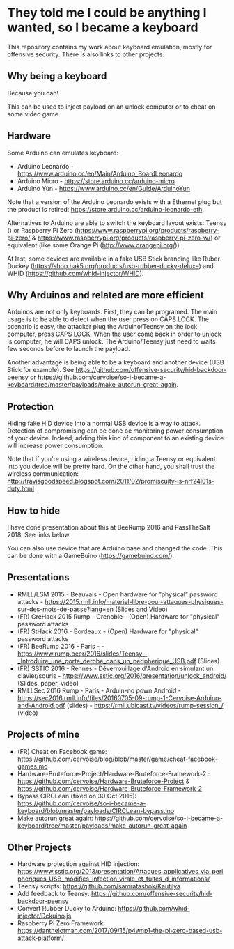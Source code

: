# They told me I could be anything I wanted, so I became a keyboard

This repository contains my work about keyboard emulation, mostly for offensive security. There is also links to other projects.

## Why being a keyboard

Because you can!

This can be used to inject payload on an unlock computer or to cheat on some video game.

## Hardware

Some Arduino can emulates keyboard:
- Arduino Leonardo - https://www.arduino.cc/en/Main/Arduino_BoardLeonardo
- Arduino Micro - https://store.arduino.cc/arduino-micro
- Arduino Yùn - https://www.arduino.cc/en/Guide/ArduinoYun

Note that a version of the Arduino Leonardo exists with a Ethernet plug but the product is retired: https://store.arduino.cc/arduino-leonardo-eth.

Alternatives to Arduino are able to switch the keyboard layout exists: Teensy () or Raspberry Pi Zero (https://www.raspberrypi.org/products/raspberry-pi-zero/ & https://www.raspberrypi.org/products/raspberry-pi-zero-w/) or equivalent (like some Orange Pi (http://www.orangepi.org/)).

At last, some devices are available in a fake USB Stick branding like Ruber Duckey (https://shop.hak5.org/products/usb-rubber-ducky-deluxe) and WHID (https://github.com/whid-injector/WHID).

## Why Arduinos and related are more efficient

Arduinos are not only keyboards. First, they can be programed. The main usage is to be able to detect when the user press on CAPS LOCK. The scenario is easy, the attacker plug the Arduino/Teensy on the lock computer, press CAPS LOCK. When the user come back in order to unlock is computer, he will CAPS unlock. The Arduino/Teensy just need to waits few seconds before to launch the payload.

Another advantage is being able to be a keyboard and another device (USB Stick for example). See https://github.com/offensive-security/hid-backdoor-peensy or https://github.com/cervoise/so-i-became-a-keyboard/tree/master/payloads/make-autorun-great-again.

## Protection

Hiding fake HID device into a normal USB device is a way to attack. Detection of compromising can be done be monitoring power consumption of your device. Indeed, adding this kind of component to an existing device will increase power consumption.

Note that if you're using a wireless device, hiding a Teensy or equivalent into you device will be pretty hard. On the other hand, you shall trust the wireless communication: http://travisgoodspeed.blogspot.com/2011/02/promiscuity-is-nrf24l01s-duty.html

## How to hide

I have done presentation about this at BeeRump 2016 and PassTheSalt 2018. See links below.

You can also use device that are Arduino base and changed the code. This can be done with a GameBuino (https://gamebuino.com/).

## Presentations

- RMLL/LSM 2015 - Beauvais - Open hardware for ”physical” password attacks - https://2015.rmll.info/materiel-libre-pour-attaques-physiques-sur-des-mots-de-passe?lang=en (Slides and Video)
- (FR) GreHack 2015 Rump - Grenoble - (Open) Hardware for "physical" password attacks
- (FR) StHack 2016 - Bordeaux - (Open) Hardware for "physical" password attacks
- (FR) BeeRump 2016 - Paris - - https://www.rump.beer/2016/slides/Teensy_-_Introduire_une_porte_derobe_dans_un_peripherique_USB.pdf (Slides)
- (FR) SSTIC 2016 - Rennes - Déverrouillage d'Android en simulant un clavier/souris - https://www.sstic.org/2016/presentation/unlock_android/ (Slides, paper, video)
- RMLLSec 2016 Rump - Paris -  Arduin-no pown Android - https://sec2016.rmll.info/files/20160705-09-rump-1-Cervoise-Arduino-and-Android.pdf (slides) - https://rmll.ubicast.tv/videos/rump-session_/ (video)

## Projects of mine

- (FR) Cheat on Facebook game: https://github.com/cervoise/blog/blob/master/game/cheat-facebook-games.md
- Hardware-Bruteforce-Project/Hardware-Bruteforce-Framework-2 : https://github.com/cervoise/Hardware-Bruteforce-Project & https://github.com/cervoise/Hardware-Bruteforce-Framework-2
- Bypass CIRCLean (fixed on 30 Oct 2015): https://github.com/cervoise/so-i-became-a-keyboard/blob/master/payloads/CIRCLean-bypass.ino
- Make autorun great again: https://github.com/cervoise/so-i-became-a-keyboard/tree/master/payloads/make-autorun-great-again

## Other Projects

- Hardware protection against HID injection: https://www.sstic.org/2013/presentation/Attaques_applicatives_via_peripheriques_USB_modifies_infection_virale_et_fuites_d_informations/
- Teensy scripts: https://github.com/samratashok/Kautilya 
- Add feedback to Teensy: https://github.com/offensive-security/hid-backdoor-peensy
- Convert Rubber Ducky to Arduino: https://github.com/whid-injector/Dckuino.js 
- Raspberry Pi Zero Framework: https://dantheiotman.com/2017/09/15/p4wnp1-the-pi-zero-based-usb-attack-platform/ 
